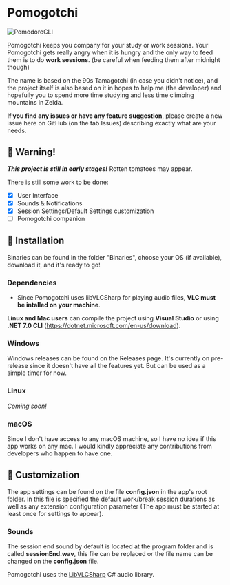 # Pomogotchi
![PomodoroCLI](../main/img/to_ma_to.png)

Pomogotchi keeps you company for your study or work sessions. Your Pomogotchi gets really angry when it is hungry and the only way to feed them is to do **work sessions**. 
(be careful when feeding them after midnight though)

The name is based on the 90s Tamagotchi (in case you didn't notice), and the project itself is also based on it in hopes to help me (the developer) and hopefully you to spend more time studying and less time climbing mountains in Zelda.

**If you find any issues or have any feature suggestion**, please create a new issue here on GitHub (on the tab Issues) describing exactly what are your needs.

## :garlic: Warning!
***This project is still in early stages!***
Rotten tomatoes may appear.

There is still some work to be done:
- [x] User Interface
- [x] Sounds & Notifications
- [x] Session Settings/Default Settings customization
- [ ] Pomogotchi companion

## :tomato: Installation

Binaries can be found in the folder "Binaries", choose your OS (if available), download it, and it's ready to go!

### Dependencies
- Since Pomogotchi uses libVLCSharp for playing audio files, **VLC must be intalled on your machine**.

**Linux and Mac users** can compile the project using **Visual Studio** or using **.NET 7.0 CLI** (https://dotnet.microsoft.com/en-us/download).

### Windows
Windows releases can be found on the Releases page.
It's currently on pre-release since it doesn't have all the features yet. But can be used as a simple timer for now.

### Linux
*Coming soon!*

### macOS
Since I don't have access to any macOS machine, so I have no idea if this app works on any mac. 
I would kindly appreciate any contributions from developers who happen to have one.

## :onion: Customization
The app settings can be found on the file **config.json** in the app's root folder.
In this file is specified the default work/break session durations as well as any extension configuration parameter (The app must be started at least once for settings to appear).

###  Sounds
The session end sound by default is located at the program folder and is called **sessionEnd.wav**, this file can be replaced or the file name can be changed on the **config.json** file.

Pomogotchi uses the [LibVLCSharp](https://github.com/videolan/libvlcsharp) C# audio library. 

